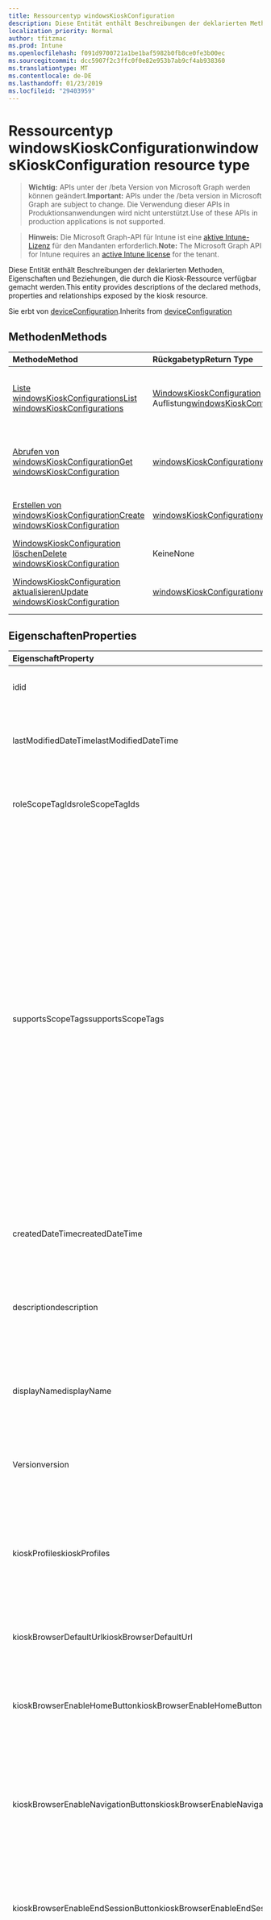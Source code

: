 ```yaml
---
title: Ressourcentyp windowsKioskConfiguration
description: Diese Entität enthält Beschreibungen der deklarierten Methoden, Eigenschaften und Beziehungen, die durch die Kiosk-Ressource verfügbar gemacht werden.
localization_priority: Normal
author: tfitzmac
ms.prod: Intune
ms.openlocfilehash: f091d9700721a1be1baf5982b0fb8ce0fe3b00ec
ms.sourcegitcommit: dcc5907f2c3ffc0f0e82e953b7ab9cf4ab938360
ms.translationtype: MT
ms.contentlocale: de-DE
ms.lasthandoff: 01/23/2019
ms.locfileid: "29403959"
---
```

# <a name="windowskioskconfiguration-resource-type"></a><span data-ttu-id="e1318-103">Ressourcentyp windowsKioskConfiguration</span><span class="sxs-lookup"><span data-stu-id="e1318-103">windowsKioskConfiguration resource type</span></span>

> <span data-ttu-id="e1318-104">**Wichtig:** APIs unter der /beta Version von Microsoft Graph werden können geändert.</span><span class="sxs-lookup"><span data-stu-id="e1318-104">**Important:** APIs under the /beta version in Microsoft Graph are subject to change.</span></span> <span data-ttu-id="e1318-105">Die Verwendung dieser APIs in Produktionsanwendungen wird nicht unterstützt.</span><span class="sxs-lookup"><span data-stu-id="e1318-105">Use of these APIs in production applications is not supported.</span></span>

> <span data-ttu-id="e1318-106">**Hinweis:** Die Microsoft Graph-API für Intune ist eine [aktive Intune-Lizenz](https://go.microsoft.com/fwlink/?linkid=839381) für den Mandanten erforderlich.</span><span class="sxs-lookup"><span data-stu-id="e1318-106">**Note:** The Microsoft Graph API for Intune requires an [active Intune license](https://go.microsoft.com/fwlink/?linkid=839381) for the tenant.</span></span>

<span data-ttu-id="e1318-107">Diese Entität enthält Beschreibungen der deklarierten Methoden, Eigenschaften und Beziehungen, die durch die Kiosk-Ressource verfügbar gemacht werden.</span><span class="sxs-lookup"><span data-stu-id="e1318-107">This entity provides descriptions of the declared methods, properties and relationships exposed by the kiosk resource.</span></span>


<span data-ttu-id="e1318-108">Sie erbt von [deviceConfiguration](../resources/intune-deviceconfig-deviceconfiguration.md).</span><span class="sxs-lookup"><span data-stu-id="e1318-108">Inherits from [deviceConfiguration](../resources/intune-deviceconfig-deviceconfiguration.md)</span></span>

## <a name="methods"></a><span data-ttu-id="e1318-109">Methoden</span><span class="sxs-lookup"><span data-stu-id="e1318-109">Methods</span></span>
|<span data-ttu-id="e1318-110">Methode</span><span class="sxs-lookup"><span data-stu-id="e1318-110">Method</span></span>|<span data-ttu-id="e1318-111">Rückgabetyp</span><span class="sxs-lookup"><span data-stu-id="e1318-111">Return Type</span></span>|<span data-ttu-id="e1318-112">Beschreibung</span><span class="sxs-lookup"><span data-stu-id="e1318-112">Description</span></span>|
|:---|:---|:---|
|[<span data-ttu-id="e1318-113">Liste windowsKioskConfigurations</span><span class="sxs-lookup"><span data-stu-id="e1318-113">List windowsKioskConfigurations</span></span>](../api/intune-deviceconfig-windowskioskconfiguration-list.md)|<span data-ttu-id="e1318-114">[WindowsKioskConfiguration](../resources/intune-deviceconfig-windowskioskconfiguration.md) -Auflistung</span><span class="sxs-lookup"><span data-stu-id="e1318-114">[windowsKioskConfiguration](../resources/intune-deviceconfig-windowskioskconfiguration.md) collection</span></span>|<span data-ttu-id="e1318-115">Listeneigenschaften und Beziehungen der [WindowsKioskConfiguration](../resources/intune-deviceconfig-windowskioskconfiguration.md) -Objekte.</span><span class="sxs-lookup"><span data-stu-id="e1318-115">List properties and relationships of the [windowsKioskConfiguration](../resources/intune-deviceconfig-windowskioskconfiguration.md) objects.</span></span>|
|[<span data-ttu-id="e1318-116">Abrufen von windowsKioskConfiguration</span><span class="sxs-lookup"><span data-stu-id="e1318-116">Get windowsKioskConfiguration</span></span>](../api/intune-deviceconfig-windowskioskconfiguration-get.md)|[<span data-ttu-id="e1318-117">windowsKioskConfiguration</span><span class="sxs-lookup"><span data-stu-id="e1318-117">windowsKioskConfiguration</span></span>](../resources/intune-deviceconfig-windowskioskconfiguration.md)|<span data-ttu-id="e1318-118">Lesen Sie Eigenschaften und Beziehungen des [WindowsKioskConfiguration](../resources/intune-deviceconfig-windowskioskconfiguration.md) -Objekts.</span><span class="sxs-lookup"><span data-stu-id="e1318-118">Read properties and relationships of the [windowsKioskConfiguration](../resources/intune-deviceconfig-windowskioskconfiguration.md) object.</span></span>|
|[<span data-ttu-id="e1318-119">Erstellen von windowsKioskConfiguration</span><span class="sxs-lookup"><span data-stu-id="e1318-119">Create windowsKioskConfiguration</span></span>](../api/intune-deviceconfig-windowskioskconfiguration-create.md)|[<span data-ttu-id="e1318-120">windowsKioskConfiguration</span><span class="sxs-lookup"><span data-stu-id="e1318-120">windowsKioskConfiguration</span></span>](../resources/intune-deviceconfig-windowskioskconfiguration.md)|<span data-ttu-id="e1318-121">Erstellen eines neuen [WindowsKioskConfiguration](../resources/intune-deviceconfig-windowskioskconfiguration.md) -Objekts.</span><span class="sxs-lookup"><span data-stu-id="e1318-121">Create a new [windowsKioskConfiguration](../resources/intune-deviceconfig-windowskioskconfiguration.md) object.</span></span>|
|[<span data-ttu-id="e1318-122">WindowsKioskConfiguration löschen</span><span class="sxs-lookup"><span data-stu-id="e1318-122">Delete windowsKioskConfiguration</span></span>](../api/intune-deviceconfig-windowskioskconfiguration-delete.md)|<span data-ttu-id="e1318-123">Keine</span><span class="sxs-lookup"><span data-stu-id="e1318-123">None</span></span>|<span data-ttu-id="e1318-124">Löscht eine [WindowsKioskConfiguration](../resources/intune-deviceconfig-windowskioskconfiguration.md).</span><span class="sxs-lookup"><span data-stu-id="e1318-124">Deletes a [windowsKioskConfiguration](../resources/intune-deviceconfig-windowskioskconfiguration.md).</span></span>|
|[<span data-ttu-id="e1318-125">WindowsKioskConfiguration aktualisieren</span><span class="sxs-lookup"><span data-stu-id="e1318-125">Update windowsKioskConfiguration</span></span>](../api/intune-deviceconfig-windowskioskconfiguration-update.md)|[<span data-ttu-id="e1318-126">windowsKioskConfiguration</span><span class="sxs-lookup"><span data-stu-id="e1318-126">windowsKioskConfiguration</span></span>](../resources/intune-deviceconfig-windowskioskconfiguration.md)|<span data-ttu-id="e1318-127">Aktualisieren Sie die Eigenschaften eines [WindowsKioskConfiguration](../resources/intune-deviceconfig-windowskioskconfiguration.md) -Objekts.</span><span class="sxs-lookup"><span data-stu-id="e1318-127">Update the properties of a [windowsKioskConfiguration](../resources/intune-deviceconfig-windowskioskconfiguration.md) object.</span></span>|

## <a name="properties"></a><span data-ttu-id="e1318-128">Eigenschaften</span><span class="sxs-lookup"><span data-stu-id="e1318-128">Properties</span></span>
|<span data-ttu-id="e1318-129">Eigenschaft</span><span class="sxs-lookup"><span data-stu-id="e1318-129">Property</span></span>|<span data-ttu-id="e1318-130">Typ</span><span class="sxs-lookup"><span data-stu-id="e1318-130">Type</span></span>|<span data-ttu-id="e1318-131">Beschreibung</span><span class="sxs-lookup"><span data-stu-id="e1318-131">Description</span></span>|
|:---|:---|:---|
|<span data-ttu-id="e1318-132">id</span><span class="sxs-lookup"><span data-stu-id="e1318-132">id</span></span>|<span data-ttu-id="e1318-133">Zeichenfolge</span><span class="sxs-lookup"><span data-stu-id="e1318-133">String</span></span>|<span data-ttu-id="e1318-134">Schlüssel der Entität</span><span class="sxs-lookup"><span data-stu-id="e1318-134">Key of the entity.</span></span> <span data-ttu-id="e1318-135">Geerbt von [deviceConfiguration](../resources/intune-deviceconfig-deviceconfiguration.md).</span><span class="sxs-lookup"><span data-stu-id="e1318-135">Inherited from [deviceConfiguration](../resources/intune-deviceconfig-deviceconfiguration.md)</span></span>|
|<span data-ttu-id="e1318-136">lastModifiedDateTime</span><span class="sxs-lookup"><span data-stu-id="e1318-136">lastModifiedDateTime</span></span>|<span data-ttu-id="e1318-137">DateTimeOffset</span><span class="sxs-lookup"><span data-stu-id="e1318-137">DateTimeOffset</span></span>|<span data-ttu-id="e1318-138">Datum und Uhrzeit der letzten Änderung des Objekts.</span><span class="sxs-lookup"><span data-stu-id="e1318-138">DateTime the object was last modified.</span></span> <span data-ttu-id="e1318-139">Geerbt von [deviceConfiguration](../resources/intune-deviceconfig-deviceconfiguration.md).</span><span class="sxs-lookup"><span data-stu-id="e1318-139">Inherited from [deviceConfiguration](../resources/intune-deviceconfig-deviceconfiguration.md)</span></span>|
|<span data-ttu-id="e1318-140">roleScopeTagIds</span><span class="sxs-lookup"><span data-stu-id="e1318-140">roleScopeTagIds</span></span>|<span data-ttu-id="e1318-141">Zeichenfolgenauflistung</span><span class="sxs-lookup"><span data-stu-id="e1318-141">String collection</span></span>|<span data-ttu-id="e1318-142">Liste der Bereich Tags für diese Instanz der Entität.</span><span class="sxs-lookup"><span data-stu-id="e1318-142">List of Scope Tags for this Entity instance.</span></span> <span data-ttu-id="e1318-143">Geerbt von [deviceConfiguration](../resources/intune-deviceconfig-deviceconfiguration.md).</span><span class="sxs-lookup"><span data-stu-id="e1318-143">Inherited from [deviceConfiguration](../resources/intune-deviceconfig-deviceconfiguration.md)</span></span>|
|<span data-ttu-id="e1318-144">supportsScopeTags</span><span class="sxs-lookup"><span data-stu-id="e1318-144">supportsScopeTags</span></span>|<span data-ttu-id="e1318-145">Boolean</span><span class="sxs-lookup"><span data-stu-id="e1318-145">Boolean</span></span>|<span data-ttu-id="e1318-146">Gibt an, ob die zugrunde liegende Gerätekonfiguration die Zuweisung von Bereich Kategorien unterstützt.</span><span class="sxs-lookup"><span data-stu-id="e1318-146">Indicates whether or not the underlying Device Configuration supports the assignment of scope tags.</span></span> <span data-ttu-id="e1318-147">Zuweisen der ScopeTags-Eigenschaft ist nicht zulässig, wenn dieser Wert false ist und Entitäten nicht bereichsbezogenen Benutzern angezeigt werden.</span><span class="sxs-lookup"><span data-stu-id="e1318-147">Assigning to the ScopeTags property is not allowed when this value is false and entities will not be visible to scoped users.</span></span> <span data-ttu-id="e1318-148">Dies tritt für Legacy-Richtlinien in Silverlight erstellt und kann durch Löschen und Neuerstellen der Richtlinie in der Azure-Verwaltungsportal aufgelöst werden.</span><span class="sxs-lookup"><span data-stu-id="e1318-148">This occurs for Legacy policies created in Silverlight and can be resolved by deleting and recreating the policy in the Azure Portal.</span></span> <span data-ttu-id="e1318-149">Diese Eigenschaft ist schreibgeschützt.</span><span class="sxs-lookup"><span data-stu-id="e1318-149">This property is read-only.</span></span> <span data-ttu-id="e1318-150">Geerbt von [deviceConfiguration](../resources/intune-deviceconfig-deviceconfiguration.md).</span><span class="sxs-lookup"><span data-stu-id="e1318-150">Inherited from [deviceConfiguration](../resources/intune-deviceconfig-deviceconfiguration.md)</span></span>|
|<span data-ttu-id="e1318-151">createdDateTime</span><span class="sxs-lookup"><span data-stu-id="e1318-151">createdDateTime</span></span>|<span data-ttu-id="e1318-152">DateTimeOffset</span><span class="sxs-lookup"><span data-stu-id="e1318-152">DateTimeOffset</span></span>|<span data-ttu-id="e1318-153">Datum und Uhrzeit der Erstellung des Objekts.</span><span class="sxs-lookup"><span data-stu-id="e1318-153">DateTime the object was created.</span></span> <span data-ttu-id="e1318-154">Geerbt von [deviceConfiguration](../resources/intune-deviceconfig-deviceconfiguration.md).</span><span class="sxs-lookup"><span data-stu-id="e1318-154">Inherited from [deviceConfiguration](../resources/intune-deviceconfig-deviceconfiguration.md)</span></span>|
|<span data-ttu-id="e1318-155">description</span><span class="sxs-lookup"><span data-stu-id="e1318-155">description</span></span>|<span data-ttu-id="e1318-156">Zeichenfolge</span><span class="sxs-lookup"><span data-stu-id="e1318-156">String</span></span>|<span data-ttu-id="e1318-157">Beschreibung der Gerätekonfiguration (vom Administrator festgelegt).</span><span class="sxs-lookup"><span data-stu-id="e1318-157">Admin provided description of the Device Configuration.</span></span> <span data-ttu-id="e1318-158">Geerbt von [deviceConfiguration](../resources/intune-deviceconfig-deviceconfiguration.md).</span><span class="sxs-lookup"><span data-stu-id="e1318-158">Inherited from [deviceConfiguration](../resources/intune-deviceconfig-deviceconfiguration.md)</span></span>|
|<span data-ttu-id="e1318-159">displayName</span><span class="sxs-lookup"><span data-stu-id="e1318-159">displayName</span></span>|<span data-ttu-id="e1318-160">Zeichenfolge</span><span class="sxs-lookup"><span data-stu-id="e1318-160">String</span></span>|<span data-ttu-id="e1318-161">Name der Gerätekonfiguration (vom Administrator festgelegt).</span><span class="sxs-lookup"><span data-stu-id="e1318-161">Admin provided name of the device configuration.</span></span> <span data-ttu-id="e1318-162">Geerbt von [deviceConfiguration](../resources/intune-deviceconfig-deviceconfiguration.md).</span><span class="sxs-lookup"><span data-stu-id="e1318-162">Inherited from [deviceConfiguration](../resources/intune-deviceconfig-deviceconfiguration.md)</span></span>|
|<span data-ttu-id="e1318-163">Version</span><span class="sxs-lookup"><span data-stu-id="e1318-163">version</span></span>|<span data-ttu-id="e1318-164">Int32</span><span class="sxs-lookup"><span data-stu-id="e1318-164">Int32</span></span>|<span data-ttu-id="e1318-165">Version der Gerätekonfiguration.</span><span class="sxs-lookup"><span data-stu-id="e1318-165">Version of the device configuration.</span></span> <span data-ttu-id="e1318-166">Geerbt von [deviceConfiguration](../resources/intune-deviceconfig-deviceconfiguration.md).</span><span class="sxs-lookup"><span data-stu-id="e1318-166">Inherited from [deviceConfiguration](../resources/intune-deviceconfig-deviceconfiguration.md)</span></span>|
|<span data-ttu-id="e1318-167">kioskProfiles</span><span class="sxs-lookup"><span data-stu-id="e1318-167">kioskProfiles</span></span>|<span data-ttu-id="e1318-168">[WindowsKioskProfile](../resources/intune-deviceconfig-windowskioskprofile.md) -Auflistung</span><span class="sxs-lookup"><span data-stu-id="e1318-168">[windowsKioskProfile](../resources/intune-deviceconfig-windowskioskprofile.md) collection</span></span>|<span data-ttu-id="e1318-169">Diese Richtlinie ermöglicht zum Definieren einer Liste von Kiosk-Profilen für eine Kiosk-Konfiguration.</span><span class="sxs-lookup"><span data-stu-id="e1318-169">This policy setting allows to define a list of Kiosk profiles for a Kiosk configuration.</span></span> <span data-ttu-id="e1318-170">Diese Sammlung kann maximal 3 Elemente enthalten.</span><span class="sxs-lookup"><span data-stu-id="e1318-170">This collection can contain a maximum of 3 elements.</span></span>|
|<span data-ttu-id="e1318-171">kioskBrowserDefaultUrl</span><span class="sxs-lookup"><span data-stu-id="e1318-171">kioskBrowserDefaultUrl</span></span>|<span data-ttu-id="e1318-172">Zeichenfolge</span><span class="sxs-lookup"><span data-stu-id="e1318-172">String</span></span>|<span data-ttu-id="e1318-173">Geben Sie den Standard-URL der Browser navigieren soll auf starten.</span><span class="sxs-lookup"><span data-stu-id="e1318-173">Specify the default URL the browser should navigate to on launch.</span></span>|
|<span data-ttu-id="e1318-174">kioskBrowserEnableHomeButton</span><span class="sxs-lookup"><span data-stu-id="e1318-174">kioskBrowserEnableHomeButton</span></span>|<span data-ttu-id="e1318-175">Boolean</span><span class="sxs-lookup"><span data-stu-id="e1318-175">Boolean</span></span>|<span data-ttu-id="e1318-176">Aktivieren des Kiosk-Browsers home-Schaltfläche.</span><span class="sxs-lookup"><span data-stu-id="e1318-176">Enable the kiosk browser's home button.</span></span> <span data-ttu-id="e1318-177">Die home-Schaltfläche ist standardmäßig deaktiviert.</span><span class="sxs-lookup"><span data-stu-id="e1318-177">By default, the home button is disabled.</span></span>|
|<span data-ttu-id="e1318-178">kioskBrowserEnableNavigationButtons</span><span class="sxs-lookup"><span data-stu-id="e1318-178">kioskBrowserEnableNavigationButtons</span></span>|<span data-ttu-id="e1318-179">Boolean</span><span class="sxs-lookup"><span data-stu-id="e1318-179">Boolean</span></span>|<span data-ttu-id="e1318-180">Aktivieren des Kiosk-Browsers Navigation buttons(forward/back).</span><span class="sxs-lookup"><span data-stu-id="e1318-180">Enable the kiosk browser's navigation buttons(forward/back).</span></span> <span data-ttu-id="e1318-181">Die Navigationsschaltflächen werden standardmäßig deaktiviert.</span><span class="sxs-lookup"><span data-stu-id="e1318-181">By default, the navigation buttons are disabled.</span></span>|
|<span data-ttu-id="e1318-182">kioskBrowserEnableEndSessionButton</span><span class="sxs-lookup"><span data-stu-id="e1318-182">kioskBrowserEnableEndSessionButton</span></span>|<span data-ttu-id="e1318-183">Boolean</span><span class="sxs-lookup"><span data-stu-id="e1318-183">Boolean</span></span>|<span data-ttu-id="e1318-184">Aktivieren des Kiosk-Browsers End Sitzung Schaltfläche.</span><span class="sxs-lookup"><span data-stu-id="e1318-184">Enable the kiosk browser's end session button.</span></span> <span data-ttu-id="e1318-185">Die Schaltfläche Beenden Sitzung ist standardmäßig deaktiviert.</span><span class="sxs-lookup"><span data-stu-id="e1318-185">By default, the end session button is disabled.</span></span>|
|<span data-ttu-id="e1318-186">kioskBrowserRestartOnIdleTimeInMinutes</span><span class="sxs-lookup"><span data-stu-id="e1318-186">kioskBrowserRestartOnIdleTimeInMinutes</span></span>|<span data-ttu-id="e1318-187">Int32</span><span class="sxs-lookup"><span data-stu-id="e1318-187">Int32</span></span>|<span data-ttu-id="e1318-188">Geben Sie die Anzahl der Minuten, die Sitzung im Leerlauf befindet, bis der Kiosk-Browser in einen neuen Status neu gestartet wird.</span><span class="sxs-lookup"><span data-stu-id="e1318-188">Specify the number of minutes the session is idle until the kiosk browser restarts in a fresh state.</span></span>  <span data-ttu-id="e1318-189">Gültige Werte sind 1 und 1440.</span><span class="sxs-lookup"><span data-stu-id="e1318-189">Valid values are 1-1440.</span></span> <span data-ttu-id="e1318-190">Gültige Werte 1 bis 1440</span><span class="sxs-lookup"><span data-stu-id="e1318-190">Valid values 1 to 1440</span></span>|
|<span data-ttu-id="e1318-191">kioskBrowserBlockedURLs</span><span class="sxs-lookup"><span data-stu-id="e1318-191">kioskBrowserBlockedURLs</span></span>|<span data-ttu-id="e1318-192">Zeichenfolgenauflistung</span><span class="sxs-lookup"><span data-stu-id="e1318-192">String collection</span></span>|<span data-ttu-id="e1318-193">Geben Sie die URLs, die nicht die Kiosk-Browser navigieren soll</span><span class="sxs-lookup"><span data-stu-id="e1318-193">Specify URLs that the kiosk browsers should not navigate to</span></span>|
|<span data-ttu-id="e1318-194">kioskBrowserBlockedUrlExceptions</span><span class="sxs-lookup"><span data-stu-id="e1318-194">kioskBrowserBlockedUrlExceptions</span></span>|<span data-ttu-id="e1318-195">Zeichenfolgenauflistung</span><span class="sxs-lookup"><span data-stu-id="e1318-195">String collection</span></span>|<span data-ttu-id="e1318-196">Geben Sie die URLs, die im Browser Kiosk zulässig ist, zu dem navigiert</span><span class="sxs-lookup"><span data-stu-id="e1318-196">Specify URLs that the kiosk browser is allowed to navigate to</span></span>|
|<span data-ttu-id="e1318-197">edgeKioskEnablePublicBrowsing</span><span class="sxs-lookup"><span data-stu-id="e1318-197">edgeKioskEnablePublicBrowsing</span></span>|<span data-ttu-id="e1318-198">Boolean</span><span class="sxs-lookup"><span data-stu-id="e1318-198">Boolean</span></span>|<span data-ttu-id="e1318-199">Aktivieren Sie öffentliche browsing Kioskmodus für den Microsoft-Edge-Browser.</span><span class="sxs-lookup"><span data-stu-id="e1318-199">Enable public browsing kiosk mode for the Microsoft Edge browser.</span></span> <span data-ttu-id="e1318-200">Der Standardwert ist false.</span><span class="sxs-lookup"><span data-stu-id="e1318-200">The Default is false.</span></span>|
|<span data-ttu-id="e1318-201">edgeKioskResetAfterIdleTimeInMinutes</span><span class="sxs-lookup"><span data-stu-id="e1318-201">edgeKioskResetAfterIdleTimeInMinutes</span></span>|<span data-ttu-id="e1318-202">Int32</span><span class="sxs-lookup"><span data-stu-id="e1318-202">Int32</span></span>|<span data-ttu-id="e1318-203">Gibt die Zeitspanne in Minuten aus der letzten Benutzeraktivität, bevor Microsoft Edge Kiosk zurückgesetzt.</span><span class="sxs-lookup"><span data-stu-id="e1318-203">Specifies the time in minutes from the last user activity before Microsoft Edge kiosk resets.</span></span>  <span data-ttu-id="e1318-204">Gültige Werte sind 0 und 1440.</span><span class="sxs-lookup"><span data-stu-id="e1318-204">Valid values are 0-1440.</span></span> <span data-ttu-id="e1318-205">Der Standardwert ist 5.</span><span class="sxs-lookup"><span data-stu-id="e1318-205">The default is 5.</span></span> <span data-ttu-id="e1318-206">0 gibt keine zurücksetzen.</span><span class="sxs-lookup"><span data-stu-id="e1318-206">0 indicates no reset.</span></span> <span data-ttu-id="e1318-207">Gültige Werte von 0 bis 1440</span><span class="sxs-lookup"><span data-stu-id="e1318-207">Valid values 0 to 1440</span></span>|

## <a name="relationships"></a><span data-ttu-id="e1318-208">Beziehungen</span><span class="sxs-lookup"><span data-stu-id="e1318-208">Relationships</span></span>
|<span data-ttu-id="e1318-209">Beziehung</span><span class="sxs-lookup"><span data-stu-id="e1318-209">Relationship</span></span>|<span data-ttu-id="e1318-210">Typ</span><span class="sxs-lookup"><span data-stu-id="e1318-210">Type</span></span>|<span data-ttu-id="e1318-211">Beschreibung</span><span class="sxs-lookup"><span data-stu-id="e1318-211">Description</span></span>|
|:---|:---|:---|
|<span data-ttu-id="e1318-212">groupAssignments</span><span class="sxs-lookup"><span data-stu-id="e1318-212">groupAssignments</span></span>|<span data-ttu-id="e1318-213">[DeviceConfigurationGroupAssignment](../resources/intune-deviceconfig-deviceconfigurationgroupassignment.md) -Auflistung</span><span class="sxs-lookup"><span data-stu-id="e1318-213">[deviceConfigurationGroupAssignment](../resources/intune-deviceconfig-deviceconfigurationgroupassignment.md) collection</span></span>|<span data-ttu-id="e1318-214">Die Liste derGruppenzuweisungen für das Gerätekonfigurationsprofil.</span><span class="sxs-lookup"><span data-stu-id="e1318-214">The list of group assignments for the device configuration profile.</span></span> <span data-ttu-id="e1318-215">Geerbt von [deviceConfiguration](../resources/intune-deviceconfig-deviceconfiguration.md).</span><span class="sxs-lookup"><span data-stu-id="e1318-215">Inherited from [deviceConfiguration](../resources/intune-deviceconfig-deviceconfiguration.md)</span></span>|
|<span data-ttu-id="e1318-216">assignments</span><span class="sxs-lookup"><span data-stu-id="e1318-216">assignments</span></span>|<span data-ttu-id="e1318-217">[deviceConfigurationAssignment](../resources/intune-deviceconfig-deviceconfigurationassignment.md)-Sammlung</span><span class="sxs-lookup"><span data-stu-id="e1318-217">[deviceConfigurationAssignment](../resources/intune-deviceconfig-deviceconfigurationassignment.md) collection</span></span>|<span data-ttu-id="e1318-218">Liste der Zuweisungen für das Gerätekonfigurationsprofil.</span><span class="sxs-lookup"><span data-stu-id="e1318-218">The list of assignments for the device configuration profile.</span></span> <span data-ttu-id="e1318-219">Geerbt von [deviceConfiguration](../resources/intune-deviceconfig-deviceconfiguration.md).</span><span class="sxs-lookup"><span data-stu-id="e1318-219">Inherited from [deviceConfiguration](../resources/intune-deviceconfig-deviceconfiguration.md)</span></span>|
|<span data-ttu-id="e1318-220">deviceStatuses</span><span class="sxs-lookup"><span data-stu-id="e1318-220">deviceStatuses</span></span>|<span data-ttu-id="e1318-221">[deviceConfigurationDeviceStatus](../resources/intune-deviceconfig-deviceconfigurationdevicestatus.md)-Sammlung</span><span class="sxs-lookup"><span data-stu-id="e1318-221">[deviceConfigurationDeviceStatus](../resources/intune-deviceconfig-deviceconfigurationdevicestatus.md) collection</span></span>|<span data-ttu-id="e1318-222">Installationsstatus der Gerätekonfiguration nach Gerät.</span><span class="sxs-lookup"><span data-stu-id="e1318-222">Device configuration installation status by device.</span></span> <span data-ttu-id="e1318-223">Geerbt von [deviceConfiguration](../resources/intune-deviceconfig-deviceconfiguration.md).</span><span class="sxs-lookup"><span data-stu-id="e1318-223">Inherited from [deviceConfiguration](../resources/intune-deviceconfig-deviceconfiguration.md)</span></span>|
|<span data-ttu-id="e1318-224">userStatuses</span><span class="sxs-lookup"><span data-stu-id="e1318-224">userStatuses</span></span>|<span data-ttu-id="e1318-225">[deviceConfigurationUserStatus](../resources/intune-deviceconfig-deviceconfigurationuserstatus.md)-Sammlung</span><span class="sxs-lookup"><span data-stu-id="e1318-225">[deviceConfigurationUserStatus](../resources/intune-deviceconfig-deviceconfigurationuserstatus.md) collection</span></span>|<span data-ttu-id="e1318-226">Gerät Konfiguration Installationsstatus durch Benutzer.</span><span class="sxs-lookup"><span data-stu-id="e1318-226">Device configuration installation status by user.</span></span> <span data-ttu-id="e1318-227">Geerbt von [deviceConfiguration](../resources/intune-deviceconfig-deviceconfiguration.md).</span><span class="sxs-lookup"><span data-stu-id="e1318-227">Inherited from [deviceConfiguration](../resources/intune-deviceconfig-deviceconfiguration.md)</span></span>|
|<span data-ttu-id="e1318-228">deviceStatusOverview</span><span class="sxs-lookup"><span data-stu-id="e1318-228">deviceStatusOverview</span></span>|[<span data-ttu-id="e1318-229">deviceConfigurationDeviceOverview</span><span class="sxs-lookup"><span data-stu-id="e1318-229">deviceConfigurationDeviceOverview</span></span>](../resources/intune-deviceconfig-deviceconfigurationdeviceoverview.md)|<span data-ttu-id="e1318-230">Übersicht über den Status der Gerätekonfiguration nach Gerät. Geerbt von [deviceConfiguration](../resources/intune-deviceconfig-deviceconfiguration.md).</span><span class="sxs-lookup"><span data-stu-id="e1318-230">Device Configuration devices status overview Inherited from [deviceConfiguration](../resources/intune-deviceconfig-deviceconfiguration.md)</span></span>|
|<span data-ttu-id="e1318-231">userStatusOverview</span><span class="sxs-lookup"><span data-stu-id="e1318-231">userStatusOverview</span></span>|[<span data-ttu-id="e1318-232">deviceConfigurationUserOverview</span><span class="sxs-lookup"><span data-stu-id="e1318-232">deviceConfigurationUserOverview</span></span>](../resources/intune-deviceconfig-deviceconfigurationuseroverview.md)|<span data-ttu-id="e1318-233">Übersicht über den Status der Gerätekonfiguration nach Benutzer. Geerbt von [deviceConfiguration](../resources/intune-deviceconfig-deviceconfiguration.md).</span><span class="sxs-lookup"><span data-stu-id="e1318-233">Device Configuration users status overview Inherited from [deviceConfiguration](../resources/intune-deviceconfig-deviceconfiguration.md)</span></span>|
|<span data-ttu-id="e1318-234">deviceSettingStateSummaries</span><span class="sxs-lookup"><span data-stu-id="e1318-234">deviceSettingStateSummaries</span></span>|<span data-ttu-id="e1318-235"> [settingStateDeviceSummary](../resources/intune-deviceconfig-settingstatedevicesummary.md)-Sammlung</span><span class="sxs-lookup"><span data-stu-id="e1318-235">[settingStateDeviceSummary](../resources/intune-deviceconfig-settingstatedevicesummary.md) collection</span></span>|<span data-ttu-id="e1318-236">Übersicht über den Einstellungsstatus für die Gerätekonfiguration nach Gerät. Geerbt von [deviceConfiguration](../resources/intune-deviceconfig-deviceconfiguration.md)</span><span class="sxs-lookup"><span data-stu-id="e1318-236">Device Configuration Setting State Device Summary Inherited from [deviceConfiguration](../resources/intune-deviceconfig-deviceconfiguration.md)</span></span>|

## <a name="json-representation"></a><span data-ttu-id="e1318-237">JSON-Darstellung</span><span class="sxs-lookup"><span data-stu-id="e1318-237">JSON Representation</span></span>
<span data-ttu-id="e1318-238">Es folgt eine JSON-Darstellung der Ressource.</span><span class="sxs-lookup"><span data-stu-id="e1318-238">Here is a JSON representation of the resource.</span></span>
<!-- {
  "blockType": "resource",
  "keyProperty": "id",
  "@odata.type": "microsoft.graph.windowsKioskConfiguration"
}
-->
``` json
{
  "@odata.type": "#microsoft.graph.windowsKioskConfiguration",
  "id": "String (identifier)",
  "lastModifiedDateTime": "String (timestamp)",
  "roleScopeTagIds": [
    "String"
  ],
  "supportsScopeTags": true,
  "createdDateTime": "String (timestamp)",
  "description": "String",
  "displayName": "String",
  "version": 1024,
  "kioskProfiles": [
    {
      "@odata.type": "microsoft.graph.windowsKioskProfile",
      "profileId": "String",
      "profileName": "String",
      "appConfiguration": {
        "@odata.type": "microsoft.graph.windowsKioskMultipleApps",
        "apps": [
          {
            "@odata.type": "microsoft.graph.windowsKioskUWPApp",
            "startLayoutTileSize": "String",
            "name": "String",
            "appType": "String",
            "appUserModelId": "String",
            "appId": "String",
            "containedAppId": "String"
          }
        ],
        "showTaskBar": true,
        "disallowDesktopApps": true,
        "startMenuLayoutXml": "binary"
      },
      "userAccountsConfiguration": [
        {
          "@odata.type": "microsoft.graph.windowsKioskVisitor"
        }
      ]
    }
  ],
  "kioskBrowserDefaultUrl": "String",
  "kioskBrowserEnableHomeButton": true,
  "kioskBrowserEnableNavigationButtons": true,
  "kioskBrowserEnableEndSessionButton": true,
  "kioskBrowserRestartOnIdleTimeInMinutes": 1024,
  "kioskBrowserBlockedURLs": [
    "String"
  ],
  "kioskBrowserBlockedUrlExceptions": [
    "String"
  ],
  "edgeKioskEnablePublicBrowsing": true,
  "edgeKioskResetAfterIdleTimeInMinutes": 1024
}
```




